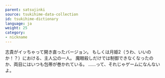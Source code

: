 ```yaml
---
parent: satsujinki
source: tsukihime-data-collection
id: tsukihime-dictionary
language: ja
weight: 25
category:
- nickname
---
```


志貴がイッちゃって開き直ったバージョン。
もしくは月姫2（うわ、いいのか！？）における、主人公の一人。
魔眼殺しだけでは制御できなくなったのか、両目にはいつも包帯が巻かれている。
……って、それじゃゲームになんないよ。
